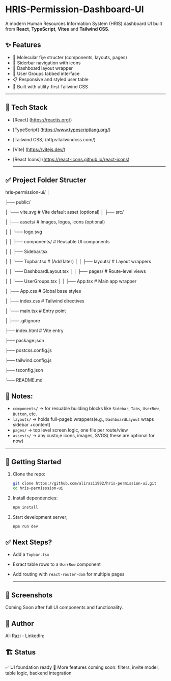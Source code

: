 # HRIS-Permission-Dashboard-UI

A modern Human Resources Information System (HRIS) dashboard UI built from **React**, **TypeScript**, **Vitee** and **Tailwind CSS**. 

## ✨ Features 

- 📂 Molecular fi;e structer (components, layouts, pages)
- 📑 Siderbar navigation with icons
- 🧭 Dashboard layout wrapper
- 👥 User Groups tabbed interface
- 📋 Responsive and styled user table
- 💅 Built with utility-first Tailwind CSS
---

## 🔧 Tech Stack
- [React] (https://reactjs.org/)
- [TypeScript] (https://www.typescriptlang.org/)
- [Tailwind CSS] (https:tailwindcss.com/)
- [Vite] (https://vitejs.dev/)
- [React Icons] (https://react-icons.github.io/react-icons)

  ----

## ✅ Project Folder Structer 

hris-permission-ui/
│

├── public/

│   └── vite.svg                    # Vite default asset (optional)
│
├── src/

│   ├── assets/                     # Images, logos, icons (optional)

│   │   └── logo.svg

│
│   ├── components/                 # Reusable UI components

│   │   ├── Sidebar.tsx

│   │   └── Topbar.tsx             # (Add later)
│
│   ├── layouts/                    # Layout wrappers

│   │   └── DashboardLayout.tsx
│
│   ├── pages/                      # Route-level views

│   │   └── UserGroups.tsx
│
│   ├── App.tsx                     # Main app wrapper

│   ├── App.css                     # Global base styles

│   ├── index.css                   # Tailwind directives

│   └── main.tsx                    # Entry point

│
├── .gitignore

├── index.html                      # Vite entry

├── package.json

├── postcss.config.js

├── tailwind.config.js

├── tsconfig.json

└── README.md

## 🧠 Notes:

  - `components/` -> for resuable building blocks like `Sidebar`, `Tabs`, `UserRow`, `Button`, etc.
  - `layouts/` -> holds full-pageb wrappers(e.g., `DashboardLayout` wraps sidebar +content)
  - `pages/` -> top level screen logic, one file per route/view
  - `assests/` -> any custo,e icons, images, SVGS( these are optional for now)
----

  ## 🚀 Getting Started

  1. Clone the repo:
     ```bash
     git clone https://github.com/alirazi1992/hris-permission-ui.git
     cd hris-permisssion-ui
     ```

  2. Install dependencies:
     ```bash
     npm install
     ```
  3. Start development server;
     ```bash
     npm run dev
     ```

## ✅ Next Steps? 

  - Add a `Topbar.tsx`
  - Exract table rows to a `UserRow` component
  - Add routing with `react-router-dom` for multiple pages

    ------

## 📸 Screenshots 

Coming Soon after full UI components and functionality. 

## 🧠 Author 
Ali Razi - LinkedIn: 

## 🏗️ Status 

✅ UI foundation ready 
🚧 More features coming soon: filters, invite model, table logic, backend integration 


     

     
